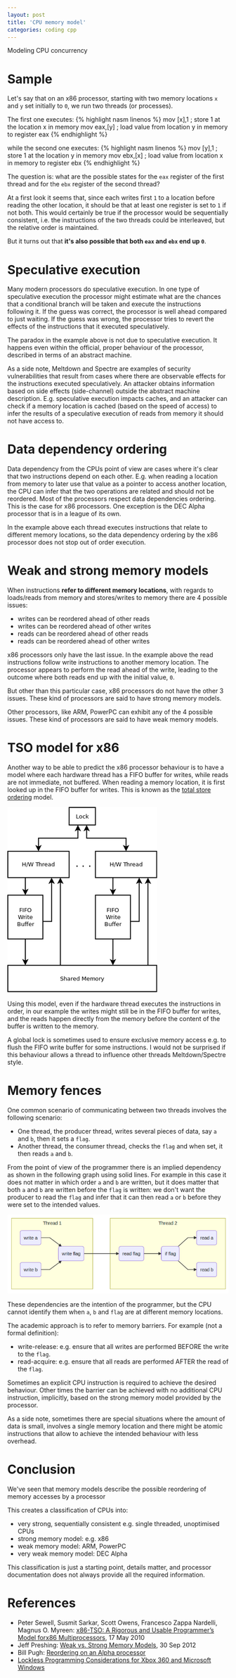 ```yaml
---
layout: post
title: 'CPU memory model'
categories: coding cpp
---
```


Modeling CPU concurrency


# Sample

Let's say that on an x86 processor, starting with two memory locations `x` and
`y` set initially to `0`, we run two threads (or processes).

The first one executes:
{% highlight nasm linenos %}
 mov [x],1   ; store 1 at the location x in memory
 mov eax,[y] ; load value from location y in memory to register eax
{% endhighlight %}

while the second one executes:
{% highlight nasm linenos %}
 mov [y],1   ; store 1 at the location y in memory
 mov ebx,[x] ; load value from location x in memory to register ebx
{% endhighlight %}

The question is: what are the possible states for the `eax` register of the first
thread and for the `ebx` register of the second thread?

At a first look it seems that, since each writes first `1` to a location before
reading the other location, it should be that at least one register is set to
`1` if not both. This would certainly be true if the processor would be
sequentially consistent, i.e. the instructions of the two threads could be
interleaved, but the relative order is maintained.

But it turns out that **it's also possible that both `eax` and `ebx` end up `0`**.


# Speculative execution

Many modern processors do speculative execution. In one type of speculative
execution the processor might estimate what are the chances that a conditional
branch will be taken and execute the instructions following it. If the guess
was correct, the processor is well ahead compared to just waiting. If the guess
was wrong, the processor tries to revert the effects of the instructions that
it executed speculatively.

The paradox in the example above is not due to speculative execution. It
happens even within the official, proper behaviour of the processor, described
in terms of an abstract machine.

As a side note, Meltdown and Spectre are examples of security vulnerabilities
that result from cases where there are observable effects for the instructions
executed speculatively. An attacker obtains information based on side effects
(side-channel) outside the abstract machine description. E.g. speculative
execution impacts caches, and an attacker can check if a memory location is
cached (based on the speed of access) to infer the results of a speculative
execution of reads from memory it should not have access to.


# Data dependency ordering

Data dependency from the CPUs point of view are cases where it's clear that two
instructions depend on each other. E.g. when reading a location from memory to
later use that value as a pointer to access another location, the CPU can infer
that the two operations are related and should not be reordered. Most of the
processors respect data dependencies ordering. This is the case for x86
processors. One exception is the DEC Alpha processor that is in a league of its
own.

In the example above each thread executes instructions that relate to different
memory locations, so the data dependency ordering by the x86 processor does not
stop out of order execution.


# Weak and strong memory models

When instructions **refer to different memory locations**, with regards to
loads/reads from memory and stores/writes to memory there are 4 possible
issues:

- writes can be reordered ahead of other reads
- writes can be reordered ahead of other writes
- reads can be reordered ahead of other reads
- reads can be reordered ahead of other writes

x86 processors only have the last issue. In the example above the read
instructions follow write instructions to another memory location. The
processor appears to perform the read ahead of the write, leading to the
outcome where both reads end up with the initial value, `0`.

But other than this particular case, x86 processors do not have the other 3
issues. These kind of processors are said to have strong memory models.

Other processors, like ARM, PowerPC can exhibit any of the 4 possible issues.
These kind of processors are said to have weak memory models.


# TSO model for x86

Another way to be able to predict the x86 processor behaviour is to have a
model where each hardware thread has a FIFO buffer for writes, while reads are
not immediate, not buffered. When reading a memory location, it is first looked
up in the FIFO buffer for writes. This is known as the [total store
ordering][x86-tso] model.

![x86-TSO diagram](/assets/2019-10-25-cpu-memory-model/tso.png)

Using this model, even if the hardware thread executes the instructions in
order, in our example the writes might still be in the FIFO buffer for writes,
and the reads happen directly from the memory before the content of the buffer
is written to the memory.

A global lock is sometimes used to ensure exclusive memory access e.g. to flush
the FIFO write buffer for some instructions. I would not be surprised if this
behaviour allows a thread to influence other threads Meltdown/Spectre style.


# Memory fences

One common scenario of communicating between two threads involves the following
scenario:

- One thread, the producer thread, writes several pieces of data, say `a` and
  `b`, then it sets a `flag`.
- Another thread, the consumer thread, checks the `flag` and when set, it then
  reads `a` and `b`.

From the point of view of the programmer there is an implied dependency as
shown in the following graph using solid lines. For example in this case it
does not matter in which order `a` and `b` are written, but it does matter that
both `a` and `b` are written before the `flag` is written: we don't want the
producer to read the `flag` and infer that it can then read `a` or `b` before
they were set to the intended values.

![Memory fence motivation](/assets/2019-10-25-cpu-memory-model/mem-fence-motivation.png)

These dependencies are the intention of the programmer, but the CPU cannot
identify them when `a`, `b` and `flag` are at different memory locations.

The academic approach is to refer to memory barriers. For example (not a formal
definition):

- write-release: e.g. ensure that all writes are performed BEFORE
  the write to the `flag`.
- read-acquire: e.g. ensure that all reads are performed AFTER
  the read of the `flag`.

Sometimes an explicit CPU instruction is required to achieve the desired
behaviour. Other times the barrier can be achieved with no additional CPU
instruction, implicitly, based on the strong memory model provided by the
processor.

As a side note, sometimes there are special situations where the amount of data
is small, involves a single memory location and there might be atomic
instructions that allow to achieve the intended behaviour with less overhead.


# Conclusion

We've seen that memory models describe the possible reordering of memory
accesses by a processor

This creates a classification of CPUs into:

- very strong, sequentially consistent e.g. single threaded, unoptimised CPUs
- strong memory model: e.g. x86
- weak memory model: ARM, PowerPC
- very weak memory model: DEC Alpha

This classification is just a starting point, details matter, and processor
documentation does not always provide all the required information.


# References

- Peter Sewell, Susmit Sarkar, Scott Owens, Francesco Zappa Nardelli, Magnus O.
  Myreen: [x86-TSO: A Rigorous and Usable Programmer’s Model forx86
  Multiprocessors][x86-tso], 17 May 2010
- Jeff Preshing: [Weak vs. Strong Memory Models][weak-strong], 30 Sep 2012
- Bill Pugh: [Reordering on an Alpha processor][alpha]
- [Lockless Programming Considerations for Xbox 360 and Microsoft
  Windows][xbox]

[x86-tso]: https://www.cl.cam.ac.uk/~pes20/weakmemory/cacm.pdf
[weak-strong]: https://preshing.com/20120930/weak-vs-strong-memory-models/
[alpha]: https://www.cs.umd.edu/~pugh/java/memoryModel/AlphaReordering.html
[xbox]: https://docs.microsoft.com/en-us/windows/win32/dxtecharts/lockless-programming
